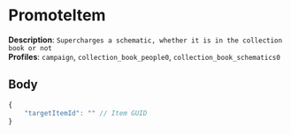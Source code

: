 # PromoteItem

**Description**: `Supercharges a schematic, whether it is in the collection book or not` \
**Profiles**: `campaign`, `collection_book_people0`, `collection_book_schematics0`

## Body

```js
{
    "targetItemId": "" // Item GUID
}
```
